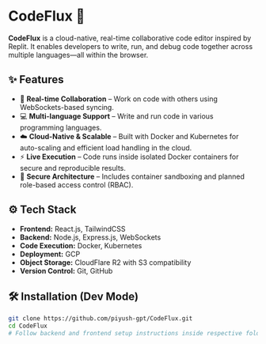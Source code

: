 # CodeFlux 🚀

**CodeFlux** is a cloud-native, real-time collaborative code editor inspired by Replit. It enables developers to write, run, and debug code together across multiple languages—all within the browser.

## ✨ Features

- 🔄 **Real-time Collaboration** – Work on code with others using WebSockets-based syncing.
- 💻 **Multi-language Support** – Write and run code in various programming languages.
- ☁️ **Cloud-Native & Scalable** – Built with Docker and Kubernetes for auto-scaling and efficient load handling in the cloud.
- ⚡ **Live Execution** – Code runs inside isolated Docker containers for secure and reproducible results.
- 🔐 **Secure Architecture** – Includes container sandboxing and planned role-based access control (RBAC).

## ⚙️ Tech Stack

- **Frontend:** React.js, TailwindCSS
- **Backend:** Node.js, Express.js, WebSockets
- **Code Execution:** Docker, Kubernetes
- **Deployment:** GCP
- **Object Storage:** CloudFlare R2 with S3 compatibility
- **Version Control:** Git, GitHub

## 🛠️ Installation (Dev Mode)

```bash
git clone https://github.com/piyush-gpt/CodeFlux.git
cd CodeFlux
# Follow backend and frontend setup instructions inside respective folders
